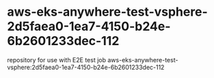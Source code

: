 # aws-eks-anywhere-test-vsphere-2d5faea0-1ea7-4150-b24e-6b2601233dec-112
repository for use with E2E test job aws-eks-anywhere-test-vsphere:2d5faea0-1ea7-4150-b24e-6b2601233dec-112
